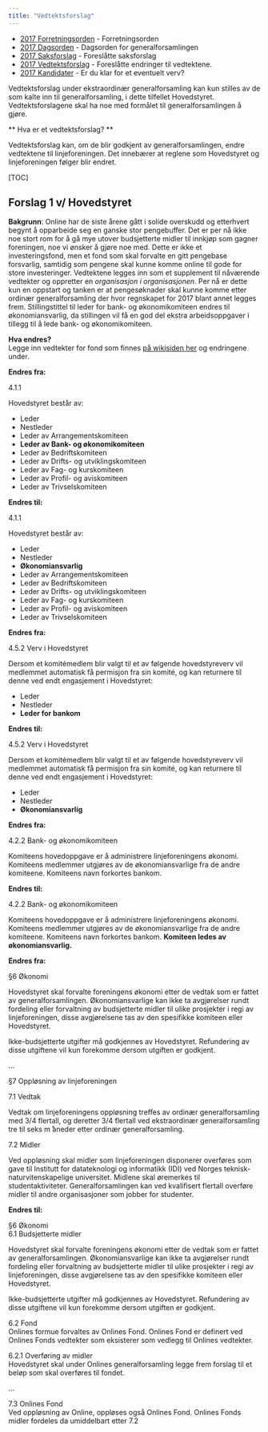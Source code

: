 ```yaml
---
title: "Vedtektsforslag"
---
```


* [2017 Forretningsorden](https://wiki.online.ntnu.no/generalforsamlinger/2017-ekstraordinaer/forretningsorden) - Forretningsorden
* [2017 Dagsorden](https://wiki.online.ntnu.no/generalforsamlinger/2017-ekstraordinaer/dagsorden) - Dagsorden for generalforsamlingen
* [2017 Saksforslag](https://wiki.online.ntnu.no/generalforsamlinger/2017-ekstraordinaer/saksforslag) - Foreslåtte saksforslag
* [2017 Vedtektsforslag](https://wiki.online.ntnu.no/generalforsamlinger/2017-ekstraordinaer/vedtektsforslag) - Foreslåtte endringer til vedtektene. 
* [2017 Kandidater](https://wiki.online.ntnu.no/generalforsamlinger/2017-ekstraordinaer/valg) - Er du klar for et eventuelt verv?

Vedtektsforslag under ekstraordinær generalforsamling kan kun stilles av de som kalte inn til generalforsamling, i dette tilfellet Hovedstyret. Vedtektsforslagene skal ha noe med formålet til generalforsamlingen å gjøre.

** Hva er et vedtektsforslag? **

Vedtektsforslag kan, om de blir godkjent av generalforsamlingen, endre vedtektene til linjeforeningen. Det innebærer at reglene som Hovedstyret og linjeforeningen følger blir endret. 

[TOC]

## Forslag 1 v/ Hovedstyret

**Bakgrunn**: Online har de siste årene gått i solide overskudd og etterhvert begynt å opparbeide seg en ganske stor pengebuffer. Det er per nå ikke noe stort rom for å gå mye utover budsjetterte midler til innkjøp som gagner foreningen, noe vi ønsker å gjøre noe med. Dette er ikke et investeringsfond, men et fond som skal forvalte en gitt pengebase forsvarlig, samtidig som pengene skal kunne komme online til gode for store investeringer. Vedtektene legges inn som et supplement til nåværende vedtekter og oppretter en _organisasjon i organisasjonen_. Per nå er dette kun en oppstart og tanken er at pengesøknader skal kunne komme etter ordinær generalforsamling der hvor regnskapet for 2017 blant annet legges frem. Stillingstittel til leder for bank- og økonomikomiteen endres til økonomiansvarlig, da stillingen vil få en god del ekstra arbeidsoppgaver i tillegg til å lede bank- og økonomikomiteen.

**Hva endres?**  
Legge inn vedtekter for fond som finnes [på wikisiden her](https://wiki.online.ntnu.no/generalforsamlinger/2017-ekstraordinaer/fondvedtekter) og endringene under.

**Endres fra:**

4.1.1

Hovedstyret består av:  

- Leder
- Nestleder
- Leder av Arrangementskomiteen
- **Leder av Bank- og økonomikomiteen**
- Leder av Bedriftskomiteen
- Leder av Drifts- og utviklingskomiteen 
- Leder av Fag- og kurskomiteen
- Leder av Profil- og aviskomiteen
- Leder av Trivselskomiteen 			

**Endres til:**

4.1.1

Hovedstyret består av: 

- Leder
- Nestleder
- **Økonomiansvarlig**
- Leder av Arrangementskomiteen
- Leder av Bedriftskomiteen
- Leder av Drifts- og utviklingskomiteen 
- Leder av Fag- og kurskomiteen
- Leder av Profil- og aviskomiteen
- Leder av Trivselskomiteen 

**Endres fra:**

4.5.2 Verv i Hovedstyret  
					
Dersom et komitémedlem blir valgt til et av følgende hovedstyreverv vil medlemmet automatisk få permisjon fra sin komité, og kan returnere til denne ved endt engasjement i Hovedstyret:
					
- Leder
- Nestleder
- **Leder for bankom** 	

**Endres til:**

4.5.2 Verv i Hovedstyret  
					
Dersom et komitémedlem blir valgt til et av følgende hovedstyreverv vil medlemmet automatisk få permisjon fra sin komité, og kan returnere til denne ved endt engasjement i Hovedstyret:
					
- Leder
- Nestleder
- **Økonomiansvarlig**	

**Endres fra:**

4.2.2 Bank- og økonomikomiteen  
					
Komiteens hovedoppgave er å administrere linjeforeningens økonomi. Komiteens medlemmer utgjøres av de økonomiansvarlige fra de andre komiteene. Komiteens navn forkortes bankom. 

**Endres til:** 

4.2.2 Bank- og økonomikomiteen  
					
Komiteens hovedoppgave er å administrere linjeforeningens økonomi. Komiteens medlemmer utgjøres av de økonomiansvarlige fra de andre komiteene. Komiteens navn forkortes bankom. **Komiteen ledes av økonomiansvarlig.** 


**Endres fra:**
	 		 		 	 	 							
§6 Økonomi  
					
Hovedstyret skal forvalte foreningens økonomi etter de vedtak som er fattet av generalforsamlingen. Økonomiansvarlige kan ikke ta avgjørelser rundt fordeling eller forvaltning av budsjetterte midler til ulike prosjekter i regi av linjeforeningen, disse avgjørelsene tas av den spesifikke komiteen eller Hovedstyret.
					
Ikke-budsjetterte utgifter må godkjennes av Hovedstyret. Refundering av disse utgiftene vil kun forekomme dersom utgiften er godkjent.
	 		 		 	 	 		
...  							
					
§7 Oppløsning av linjeforeningen  
					
7.1 Vedtak  
					
Vedtak om linjeforeningens oppløsning treffes av ordinær generalforsamling med 3/4 flertall, og deretter 3/4 flertall ved ekstraordinær generalforsamling tre til seks m ̊aneder etter ordinær generalforsamling.
					
7.2 Midler  
					
Ved oppløsning skal midler som linjeforeningen disponerer overføres som gave til Institutt for datateknologi og informatikk (IDI) ved Norges teknisk-naturvitenskapelige universitet. Midlene skal øremerkes til studentaktiviteter. Generalforsamlingen kan ved kvalifisert flertall overføre midler til andre organisasjoner som jobber for studenter.
				
			
	
**Endres til:**  

§6 Økonomi  
6.1 Budsjetterte midler  
					
Hovedstyret skal forvalte foreningens økonomi etter de vedtak som er fattet av generalforsamlingen. Økonomiansvarlige kan ikke ta avgjørelser rundt fordeling eller forvaltning av budsjetterte midler til ulike prosjekter i regi av linjeforeningen, disse avgjørelsene tas av den spesifikke komiteen eller Hovedstyret.
					
Ikke-budsjetterte utgifter må godkjennes av Hovedstyret. Refundering av disse utgiftene vil kun forekomme dersom utgiften er godkjent.

6.2 Fond  
Onlines formue forvaltes av Onlines Fond. Onlines Fond er definert ved Onlines Fonds vedtekter som eksisterer som vedlegg til Onlines vedtekter. 

6.2.1 Overføring av midler  
Hovedstyret skal under Onlines generalforsamling legge frem forslag til et beløp som skal overføres  til fondet.

...

7.3 Onlines Fond   
Ved oppløsning av Online, oppløses også Onlines Fond. Onlines Fonds midler fordeles da umiddelbart etter 7.2